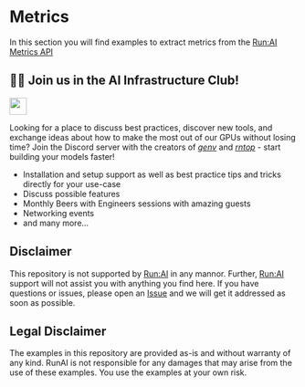 # Metrics

In this section you will find examples to extract metrics from the [Run:AI Metrics API](https://docs.run.ai/v2.13/developer/metrics/metrics/)


## 🏃🏻 Join us in the AI Infrastructure Club!

[<img src="https://img.shields.io/badge/Discord-Join%20the%20community!-7289da?style=for-the-badge&logo=discord&logoColor=7289da" height="30" />](https://discord.gg/zN3Q9pQAuT)

Looking for a place to discuss best practices, discover new tools, and exchange ideas about how to make the most out of our GPUs without losing time? Join the Discord server with the creators of [*genv*](https://github.com/run-ai/genv) and [*rntop*](https://github.com/run-ai/rntop) - start building your models faster!

- Installation and setup support as well as best practice tips and tricks directly for your use-case
- Discuss possible features
- Monthly Beers with Engineers sessions with amazing guests
- Networking events
- and many more...

## Disclaimer
This repository is not supported by [Run:AI](https://run.ai) in any mannor. Further, [Run:AI](https://run.ai) support will not assist you with anything you find here. If you have questions or issues, please open an [Issue](https://github.com/run-ai/runai-samples/issues) and we will get it addressed as soon as possible.

## Legal Disclaimer
The examples in this repository are provided as-is and without warranty of any kind. RunAI is not responsible for any damages that may arise from the use of these examples. You use the examples at your own risk.